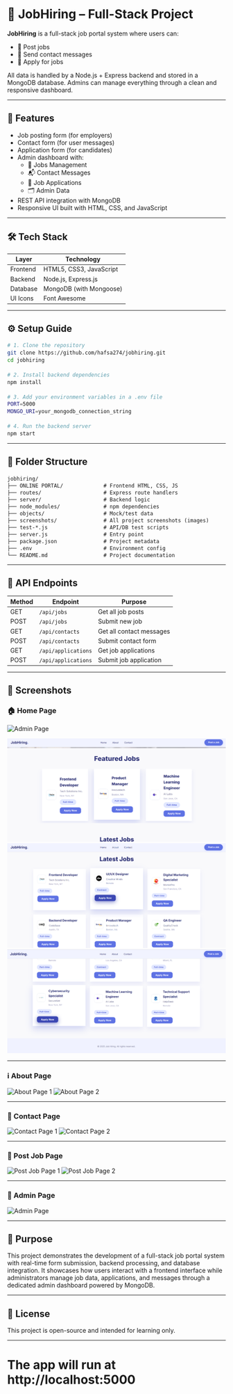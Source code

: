 
# 💼 JobHiring – Full-Stack Project

**JobHiring** is a full-stack job portal system where users can:
- 📝 Post jobs
- 📩 Send contact messages
- 👤 Apply for jobs

All data is handled by a Node.js + Express backend and stored in a MongoDB database. Admins can manage everything through a clean and responsive dashboard.

---

## 🚀 Features

- Job posting form (for employers)
- Contact form (for user messages)
- Application form (for candidates)
- Admin dashboard with:
  - 📁 Jobs Management
  - 📬 Contact Messages
  - 📄 Job Applications
  - 🗂️ Admin Data
- REST API integration with MongoDB
- Responsive UI built with HTML, CSS, and JavaScript

---

## 🛠️ Tech Stack

| Layer     | Technology              |
|-----------|--------------------------|
| Frontend  | HTML5, CSS3, JavaScript |
| Backend   | Node.js, Express.js     |
| Database  | MongoDB (with Mongoose) |
| UI Icons  | Font Awesome            |

---

## ⚙️ Setup Guide

```bash
# 1. Clone the repository
git clone https://github.com/hafsa274/jobhiring.git
cd jobhiring

# 2. Install backend dependencies
npm install

# 3. Add your environment variables in a .env file
PORT=5000
MONGO_URI=your_mongodb_connection_string

# 4. Run the backend server
npm start
```

---

## 📂 Folder Structure

```
jobhiring/
├── ONLINE PORTAL/             # Frontend HTML, CSS, JS
├── routes/                    # Express route handlers
├── server/                    # Backend logic
├── node_modules/              # npm dependencies
├── objects/                   # Mock/test data
├── screenshots/               # All project screenshots (images)
├── test-*.js                  # API/DB test scripts
├── server.js                  # Entry point
├── package.json               # Project metadata
├── .env                       # Environment config
└── README.md                  # Project documentation
```

---

## 📡 API Endpoints

| Method | Endpoint            | Purpose                  |
|--------|---------------------|--------------------------|
| GET    | `/api/jobs`         | Get all job posts        |
| POST   | `/api/jobs`         | Submit new job           |
| GET    | `/api/contacts`     | Get all contact messages |
| POST   | `/api/contacts`     | Submit contact form      |
| GET    | `/api/applications` | Get job applications     |
| POST   | `/api/applications` | Submit job application   |

---

## 📸 Screenshots

### 🏠 Home Page
![Admin Page](screenshots/Screenshot%202025-08-04%20215937.png)

![Home Page 2](screenshots/home-page-2.png)
![Home Page 3](screenshots/home-page-3.png)
![Home Page 4](screenshots/home-page-4.png)

---

### ℹ️ About Page

![About Page 1](screenshots/about-page-1.png)
![About Page 2](screenshots/about-page-2.png)

---

### 📩 Contact Page

![Contact Page 1](screenshots/contact-page-1.png)
![Contact Page 2](screenshots/contact-page-2.png)

---

### 💼 Post Job Page

![Post Job Page 1](screenshots/post-job-page-1.png)
![Post Job Page 2](screenshots/post-job-page-2.png)

---

### 🔐 Admin Page

![Admin Page](screenshots/admin-page.png)

---

## 🎯 Purpose

This project demonstrates the development of a full-stack job portal system with real-time form submission, backend processing, and database integration. It showcases how users interact with a frontend interface while administrators manage job data, applications, and messages through a dedicated admin dashboard powered by MongoDB.

---

## 📄 License

This project is open-source and intended for learning only.

---

# The app will run at http://localhost:5000
